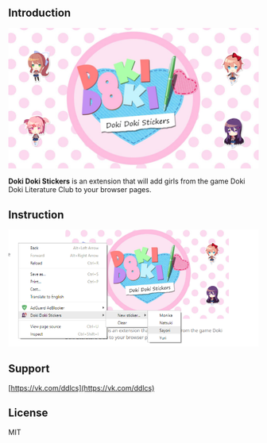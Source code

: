 ## Introduction
![Logo](https://raw.githubusercontent.com/ddlcs/ddlcs.github.io/master/logo.png)

**Doki Doki Stickers** is an extension that will add girls from the game Doki Doki Literature Club to your browser pages.

## Instruction

![Screenshot](https://raw.githubusercontent.com/ddlcs/ddlcs.github.io/master/Screenshot_2.png)

## Support
[https://vk.com/ddlcs](https://vk.com/ddlcs)

## License
MIT
